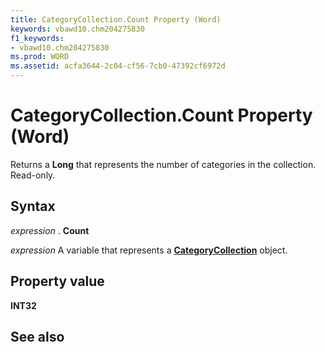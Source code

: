 ```yaml
---
title: CategoryCollection.Count Property (Word)
keywords: vbawd10.chm204275830
f1_keywords:
- vbawd10.chm204275830
ms.prod: WORD
ms.assetid: acfa3644-2c04-cf56-7cb0-47392cf6972d
---
```



# CategoryCollection.Count Property (Word)

Returns a  **Long** that represents the number of categories in the collection. Read-only.


## Syntax

 _expression_ . **Count**

 _expression_ A variable that represents a **[CategoryCollection](categorycollection-object-word.md)** object.


## Property value

 **INT32**


## See also



